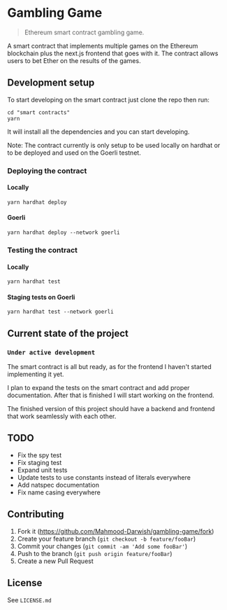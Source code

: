 # Gambling Game
> Ethereum smart contract gambling game.

A smart contract that implements multiple games on the Ethereum blockchain plus the next.js frontend that goes with it. The contract allows users to bet Ether on the results of the games.

## Development setup

To start developing on the smart contract just clone the repo then run:
```
cd "smart contracts"
yarn
```
It will install all the dependencies and you can start developing.

Note: The contract currently is only setup to be used locally on hardhat or to be deployed and used on the Goerli testnet. 

### Deploying the contract

#### Locally

```
yarn hardhat deploy
```
#### Goerli
```
yarn hardhat deploy --network goerli
```

### Testing the contract

#### Locally

```
yarn hardhat test
```
#### Staging tests on Goerli
```
yarn hardhat test --network goerli
```

## Current state of the project

### `Under active development`

The smart contract is all but ready, as for the frontend I haven't started implementing it yet. 

I plan to expand the tests on the smart contract and add proper documentation. After that is finished I will start working on the frontend.

The finished version of this project should have a backend and frontend that work seamlessly with each other.

## TODO

* Fix the spy test
* Fix staging test
* Expand unit tests
* Update tests to use constants instead of literals everywhere
* Add natspec documentation
* Fix name casing everywhere

## Contributing

1. Fork it (<https://github.com/Mahmood-Darwish/gambling-game/fork>)
2. Create your feature branch (`git checkout -b feature/fooBar`)
3. Commit your changes (`git commit -am 'Add some fooBar'`)
4. Push to the branch (`git push origin feature/fooBar`)
5. Create a new Pull Request

## License 

See ```LICENSE.md```